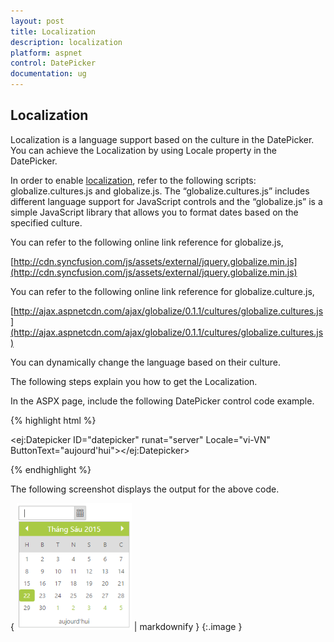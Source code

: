 ```yaml
---
layout: post
title: Localization
description: localization
platform: aspnet
control: DatePicker
documentation: ug
---
```


## Localization

Localization is a language support based on the culture in the DatePicker. You can achieve the Localization by using Locale property in the DatePicker.

In order to enable [localization](http://help.syncfusion.com/ug/js/default.htm), refer to the following scripts: globalize.cultures.js and globalize.js. The “globalize.cultures.js” includes different language support for JavaScript controls and the “globalize.js” is a simple JavaScript library that allows you to format dates based on the specified culture.

You can refer to the following online link reference for globalize.js,

[http://cdn.syncfusion.com/js/assets/external/jquery.globalize.min.js](http://cdn.syncfusion.com/js/assets/external/jquery.globalize.min.js)

You can refer to the following online link reference for globalize.culture.js,

[http://ajax.aspnetcdn.com/ajax/globalize/0.1.1/cultures/globalize.cultures.js](http://ajax.aspnetcdn.com/ajax/globalize/0.1.1/cultures/globalize.cultures.js)

You can dynamically change the language based on their culture.

The following steps explain you how to get the Localization.

In the ASPX page, include the following DatePicker control code example.

{% highlight html %}



<ej:Datepicker ID="datepicker" runat="server" Locale="vi-VN" ButtonText="aujourd'hui"></ej:Datepicker>



{% endhighlight %}



The following screenshot displays the output for the above code.



{ ![](Localization_images/Localization_img1.png) | markdownify }
{:.image }


